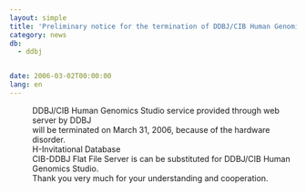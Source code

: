 ```yaml
---
layout: simple
title: 'Preliminary notice for the termination of DDBJ/CIB Human Genomics Studio by    DDBJ'
category: news
db:
  - ddbj


date: 2006-03-02T00:00:00
lang: en
---
```


<dd>DDBJ/CIB Human Genomics Studio service provided through web server by DDBJ<br> will be terminated on March 31, 2006, because of the hardware disorder.
<dd>H-Invitational Database<br> CIB-DDBJ Flat File Server is can be substituted for DDBJ/CIB Human<br> Genomics Studio.<br> Thank you very much for your understanding and cooperation.</dd>
</dd>
